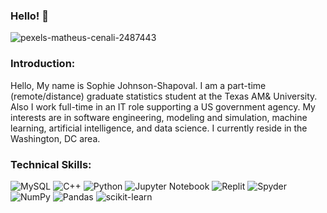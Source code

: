 ### Hello! 👋 

<!--
**sophiej-s/sophiej-s** is a ✨ _special_ ✨ repository because its `README.md` (this file) appears on your GitHub profile.

Here are some ideas to get you started:

- 🔭 I’m currently working on ...
- 🌱 I’m currently learning ...
- 👯 I’m looking to collaborate on ...
- 🤔 I’m looking for help with ...
- 💬 Ask me about ...
- 📫 How to reach me: ...
- 😄 Pronouns: ...
- ⚡ Fun fact: ...
-->

<p align=”center”>

![pexels-matheus-cenali-2487443](https://user-images.githubusercontent.com/20401990/224552303-4c429ee8-aaa6-4bb8-ae68-122c351e30aa.jpg)

</p>



### Introduction:

Hello, 
My name is Sophie Johnson-Shapoval. I am a part-time (remote/distance) graduate statistics student at the Texas AM& University. Also I work full-time in an IT role supporting a US government agency.  My interests are in software engineering, modeling and simulation, machine learning, artificial intelligence, and data science. I currently reside in the Washington, DC area.



### Technical Skills:
![MySQL](https://img.shields.io/badge/mysql-%2300f.svg?style=for-the-badge&logo=mysql&logoColor=white)
![C++](https://img.shields.io/badge/c++-%2300599C.svg?style=for-the-badge&logo=c%2B%2B&logoColor=white)
![Python](https://img.shields.io/badge/python-3670A0?style=for-the-badge&logo=python&logoColor=ffdd54)
![Jupyter Notebook](https://img.shields.io/badge/jupyter-%23FA0F00.svg?style=for-the-badge&logo=jupyter&logoColor=white)
![Replit](https://img.shields.io/badge/Replit-DD1200?style=for-the-badge&logo=Replit&logoColor=white)
![Spyder](https://img.shields.io/badge/Spyder-838485?style=for-the-badge&logo=spyder%20ide&logoColor=maroon)
![NumPy](https://img.shields.io/badge/numpy-%23013243.svg?style=for-the-badge&logo=numpy&logoColor=white)
![Pandas](https://img.shields.io/badge/pandas-%23150458.svg?style=for-the-badge&logo=pandas&logoColor=white)
![scikit-learn](https://img.shields.io/badge/scikit--learn-%23F7931E.svg?style=for-the-badge&logo=scikit-learn&logoColor=white)





<!---![Sophie's GitHub stats](https://github-readme-stats.vercel.app/api?username=sophiej-s&show_icons=true&theme=radical)-->
<!---[![Top Langs](https://github-readme-stats.vercel.app/api/top-langs/?username=sophiej-s&layout=compact)](https://github.com/sophiej-s/github-readme-stats)-->


<!---
### My Recent Projects:
<a href="https://github.com/sophiej-s/github-readme-stats">
  <img align="center" src="https://github-readme-stats.vercel.app/api/pin/?username=sophiej-s&repo=MSThesis-I" />
</a>
<a href="https://github.com/sophiej-s/convoychat">
  <img align="center" src="https://github-readme-stats.vercel.app/api/pin/?username=sophiej-s&repo=EdgeProject" />
</a>

-->









<!--- REFERENCES  --->
<!---TUTORIAL at https://yushi95.medium.com/how-to-create-a-beautiful-readme-for-your-github-profile-36957caa711c --->
<!--- https://github.com/Ileriayo/markdown-badges --->
<!---  https://github.com/ikatyang/emoji-cheat-sheet/blob/master/README.md --->
<!---    --->
<!---   --->
<!---  --->
<!---  --->
<!---  --->
<!---  --->
<!---  --->
<!---  --->



